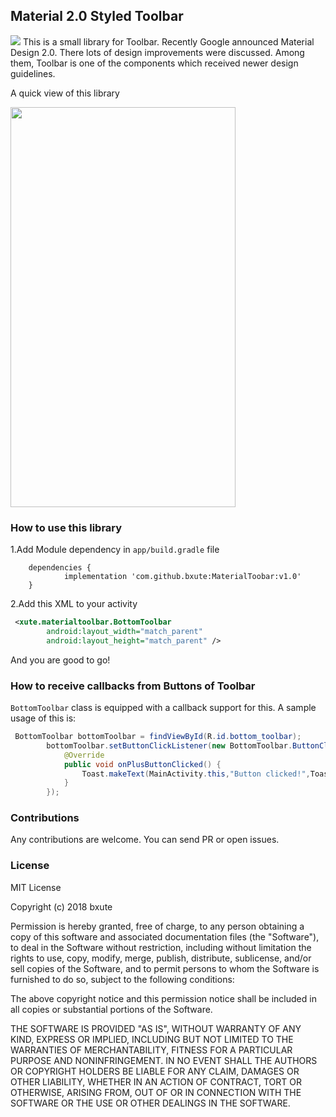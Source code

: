 ## Material 2.0 Styled Toolbar 
[![](https://jitpack.io/v/bxute/MaterialToobar.svg)](https://jitpack.io/#bxute/MaterialToobar)
This is a small library for Toolbar. Recently Google announced Material Design 2.0.
There lots of design improvements were discussed.
Among them, Toolbar is one of the components which received newer design guidelines.

A quick view of this library

<img src="https://user-images.githubusercontent.com/10809719/41021787-4bcac528-6985-11e8-9619-54f1da4ba052.gif" width="360px" height="640px">

### How to use this library


1.Add Module dependency in `app/build.gradle` file
```
	dependencies {
	        implementation 'com.github.bxute:MaterialToobar:v1.0'
	}

```

2.Add this XML to your activity
```xml
 <xute.materialtoolbar.BottomToolbar
        android:layout_width="match_parent"
        android:layout_height="match_parent" />
```

And you are good to go!

### How to receive callbacks from Buttons of Toolbar

`BottomToolbar` class is equipped with a callback support for this.
A sample usage of this is:
```java
 BottomToolbar bottomToolbar = findViewById(R.id.bottom_toolbar);
        bottomToolbar.setButtonClickListener(new BottomToolbar.ButtonClickListener() {
            @Override
            public void onPlusButtonClicked() {
                Toast.makeText(MainActivity.this,"Button clicked!",Toast.LENGTH_LONG).show();
            }
        });
```

### Contributions

Any contributions are welcome. You can send PR or open issues.

### License
MIT License

Copyright (c) 2018 bxute

Permission is hereby granted, free of charge, to any person obtaining a copy
of this software and associated documentation files (the "Software"), to deal
in the Software without restriction, including without limitation the rights
to use, copy, modify, merge, publish, distribute, sublicense, and/or sell
copies of the Software, and to permit persons to whom the Software is
furnished to do so, subject to the following conditions:

The above copyright notice and this permission notice shall be included in all
copies or substantial portions of the Software.

THE SOFTWARE IS PROVIDED "AS IS", WITHOUT WARRANTY OF ANY KIND, EXPRESS OR
IMPLIED, INCLUDING BUT NOT LIMITED TO THE WARRANTIES OF MERCHANTABILITY,
FITNESS FOR A PARTICULAR PURPOSE AND NONINFRINGEMENT. IN NO EVENT SHALL THE
AUTHORS OR COPYRIGHT HOLDERS BE LIABLE FOR ANY CLAIM, DAMAGES OR OTHER
LIABILITY, WHETHER IN AN ACTION OF CONTRACT, TORT OR OTHERWISE, ARISING FROM,
OUT OF OR IN CONNECTION WITH THE SOFTWARE OR THE USE OR OTHER DEALINGS IN THE
SOFTWARE.
